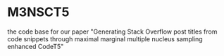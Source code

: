 # M3NSCT5
the code base for our paper "Generating Stack Overflow post titles from code snippets through maximal marginal multiple nucleus sampling enhanced CodeT5"
